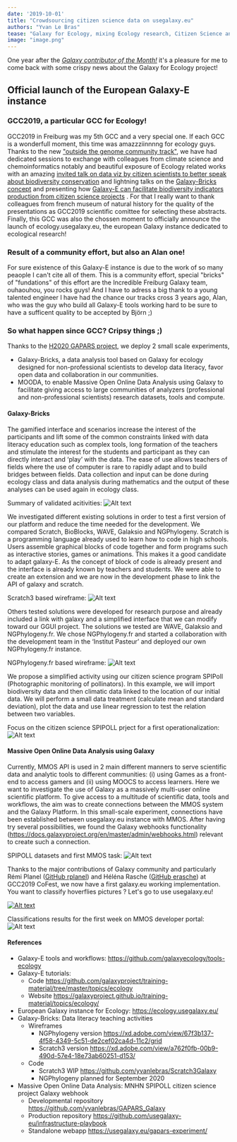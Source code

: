```yaml
---
date: '2019-10-01'
title: "Crowdsourcing citizen science data on usegalaxy.eu"
authors: "Yvan Le Bras"
tease: "Galaxy for Ecology, mixing Ecology research, Citizen Science and Massively Multi Online Science"
image: "image.png"
---
```


One year after the *[Galaxy contributor of the Month!](https://galaxyproject.org/blog/2018-10-cotm-yvan-le-bras/)* it's a pleasure for me to come back with some crispy news about the Galaxy for Ecology project!

## Official launch of the European Galaxy-E instance

### GCC2019, a particular GCC for Ecology!

GCC2019 in Freiburg was my 5th GCC and a very special one. If each GCC is a wonderfull moment, this time was amazzziinnnng for ecology guys. Thanks to the new ["outside the genome community track"](https://gcc2019.sched.com/event/Lufc/session-13outside-the-genome-community-track), we have had dedicated sessions to exchange with colleagues from climate science and chemoinformatics notably and beautiful exposure of Ecology related works with an amazing [invited talk on data viz by citizen scientists to better speak about biodiversity conservation](https://gcc2019.sched.com/event/PSq5/invited-talk-data-visualisation-by-citizen-science-participants-the-case-of-birds-and-bats-monitoring-schemes-and-galaxy-e) and lightning talks on the [Galaxy-Bricks concept](https://gcc2019.sched.com/event/PSq8/galaxy-bricks-a-tool-for-data-literacy-and-scientific-approach-education-in-the-context-of-citizen-science) and presenting how [Galaxy-E can facilitate biodiversity indicators production from citizen science projects](https://gcc2019.sched.com/event/PSqB/citizen-science-project-in-ecology-with-the-galaxy-e-platform) . For that I really want to thank colleagues from french museum of natural history for the quality of the presentations as GCC2019 scientific comittee for selecting these abstracts. Finally, this GCC was also the chossen moment to officially announce the launch of ecology.usegalaxy.eu, the european Galaxy instance dedicated to ecological research!

### Result of a community effort, but also an Alan one!

For sure existence of this Galaxy-E instance is due to the work of so many peaople I can't cite all of them. This is a community effort, special "bricks" of "fundations" of this effort are the Incredible Freiburg Galaxy team, ouhaouhou, you rocks guys! And I have to adress a big thank to a young talented engineer I have had the chance our tracks cross 3 years ago, Alan, who was the guy who build all Galaxy-E tools working hard to be sure to have a sufficent quality to be accepted by Björn ;)

### So what happen since GCC? Cripsy things ;)

Thanks to the [H2020 GAPARS project](http://gapars.mmos.ch/), we deploy 2 small scale experiments,
- Galaxy-Bricks, a data analysis tool based on Galaxy for ecology designed for non-professional scientists to develop data literacy, favor open data and collaboration in our communities.
- MOODA, to enable Massive Open Online Data Analysis using Galaxy to facilitate giving access to large communities of analyzers (professional and non-professional scientists) research datasets, tools and compute.

#### Galaxy-Bricks

The gamified interface and scenarios increase the interest of the participants and lift some of the common constraints linked with data literacy education such as complex tools, long formation of the teachers and stimulate the interest for the students and participant as they can directly interact and ‘play’ with the data. The ease of use allows teachers of fields where the use of computer is rare to rapidly adapt and to build bridges between fields. Data collection and input can be done during ecology class and data analysis during mathematics and the output of these analyses can be used again in ecology class.

Summary of validated acitivities:
![Alt text](activityWorkflow.png)

We investigated different existing solutions in order to test a first version of our platform and reduce the time needed for the development. We compared Scratch, BioBlocks, WAVE, Galaksio and NGPhylogeny.
Scratch is a programming language already used to learn how to code in high schools. Users assemble graphical blocks of code together and form programs such as interactive stories, games or animations. This makes it a good candidate to adapt galaxy-E. As the concept of block of code is already present and the interface is already known by teachers and students. We were able to create an extension and we are now in the development phase to link the API of galaxy and scratch.

Scratch3 based wireframe:
![Alt text](scratch.PNG)

Others tested solutions were developed for research purpose and already included a link with galaxy and a simplified interface that we can modify toward our GGUI project. The solutions we tested are WAVE, Galaksio and NGPhylogeny.fr. We chose NGPhylogeny.fr and started a collaboration with the development team in the ‘Institut Pasteur’ and deployed our own NGPhylogeny.fr instance.

NGPhylogeny.fr based wireframe:
![Alt text](galaxybricks.PNG)

We propose a simplified activity using our citizen science program SPIPoll (Photographic monitoring of pollinators). In this example, we will import biodiversity data and then climatic data linked to the location of our initial data. We will perform a small data treatment (calculate mean and standard deviation), plot the data and use linear regression to test the relation between two variables.

Focus on the citizen science SPIPOLL prject for a first operationalization:
![Alt text](spipoll_protocol.PNG)

#### Massive Open Online Data Analysis using Galaxy

Currently, MMOS API is used in 2 main different manners to serve scientific data and analytic tools to different communities: (i) using Games as a front-end to access gamers and (ii) using MOOCS to access learners. Here we want to investigate the use of Galaxy as a massively multi-user online scientific platform. To give access to a multitude of scientific data, tools and workflows, the aim was to create connections between the MMOS system and the Galaxy Platform. 
In this small-scale experiment, connections have been established between usegalaxy.eu instance with MMOS. After having try several possibilities, we found the Galaxy webhooks functionality (https://docs.galaxyproject.org/en/master/admin/webhooks.html) relevant to create such a connection. 


SPIPOLL datasets and first MMOS task:
![Alt text](webhook1.PNG)

Thanks to the major contributions of Galaxy community and particularly Rémi Planel ([GitHub rplanel](https://github.com/rplanel/)) and Héléna Rasche ([GitHub erasche](https://github.com/erasche/)) at GCC2019 CoFest, we now have a first galaxy.eu working implementation.
You want to classify hoverflies pictures ? Let's go to use usegalaxy.eu!

[![Alt text](https://img.youtube.com/vi/U6mu3QrK9Ao/0.jpg)](https://www.youtube.com/watch?v=U6mu3QrK9Ao)

Classifications results for the first week on MMOS developer portal:
![Alt text](MMOS_developer_portal.PNG)


#### References


- Galaxy-E tools and workflows: https://github.com/galaxyecology/tools-ecology
- Galaxy-E tutorials:
  - Code https://github.com/galaxyproject/training-material/tree/master/topics/ecology
  - Website https://galaxyproject.github.io/training-material/topics/ecology/
- European Galaxy instance for Ecology: https://ecology.usegalaxy.eu/
- Galaxy-Bricks: Data literacy teaching activities
  - Wireframes
    - NGPhylogeny version https://xd.adobe.com/view/67f3b137-4f58-4349-5c51-de2cef02ca4d-11c2/grid
    - Scratch3 version https://xd.adobe.com/view/a762f0fb-00b9-490d-57e4-18e73ab60251-d153/
  - Code
    - Scratch3 WIP https://github.com/yvanlebras/Scratch3Galaxy
    - NGPhylogeny planned for September 2020
- Massive Open Online Data Analysis: MNHN SPIPOLL citizen science project Galaxy webhook
  - Developmental repository https://github.com/yvanlebras/GAPARS_Galaxy
  - Production repository https://github.com/usegalaxy-eu/infrastructure-playbook
  - Standalone webapp https://usegalaxy.eu/gapars-experiment/

